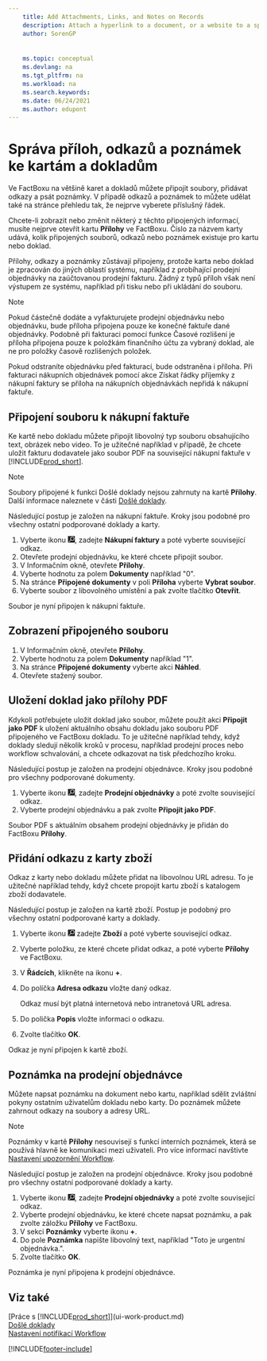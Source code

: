 ```yaml
---
    title: Add Attachments, Links, and Notes on Records
    description: Attach a hyperlink to a document, or a website to a specific record, such as a customer or document.
    author: SorenGP


    ms.topic: conceptual
    ms.devlang: na
    ms.tgt_pltfrm: na
    ms.workload: na
    ms.search.keywords:
    ms.date: 06/24/2021
    ms.author: edupont
---
```

# Správa příloh, odkazů a poznámek ke kartám a dokladům

Ve FactBoxu na většině karet a dokladů můžete připojit soubory, přidávat odkazy a psát poznámky. V případě odkazů a poznámek to můžete udělat také na stránce přehledu tak, že nejprve vyberete příslušný řádek.

Chcete-li zobrazit nebo změnit některý z těchto připojených informací, musíte nejprve otevřít kartu **Přílohy** ve FactBoxu. Číslo za názvem karty udává, kolik připojených souborů, odkazů nebo poznámek existuje pro kartu nebo doklad.

Přílohy, odkazy a poznámky zůstávají připojeny, protože karta nebo doklad je zpracován do jiných oblastí systému, například z probíhající prodejní objednávky na zaúčtovanou prodejní fakturu. Žádný z typů příloh však není výstupem ze systému, například při tisku nebo při ukládání do souboru.

> [!NOTE]
> Pokud částečně dodáte a vyfakturujete prodejní objednávku nebo objednávku, bude příloha připojena pouze ke konečné faktuře dané objednávky. Podobně při fakturaci pomocí funkce Časové rozlišení je příloha připojena pouze k položkám finančního účtu za vybraný doklad, ale ne pro položky časově rozlišených položek.
>
> Pokud odstraníte objednávku před fakturací, bude odstraněna i příloha. Při fakturaci nákupních objednávek pomocí akce Získat řádky příjemky z nákupní faktury se příloha na nákupních objednávkách nepřidá k nákupní faktuře.

## Připojení souboru k nákupní faktuře
Ke kartě nebo dokladu můžete připojit libovolný typ souboru obsahujícího text, obrázek nebo video. To je užitečné například v případě, že chcete uložit fakturu dodavatele jako soubor PDF na související nákupní faktuře v [!INCLUDE[prod_short](includes/prod_short.md)].

> [!NOTE]
> Soubory připojené k funkci Došlé doklady nejsou zahrnuty na kartě **Přílohy**. Další informace naleznete v části [Došlé doklady](across-income-documents.md).

Následující postup je založen na nákupní faktuře. Kroky jsou podobné pro všechny ostatní podporované doklady a karty.

1. Vyberte ikonu ![Žárovky, která otevře funkci Řekněte Mi](media/ui-search/search_small.png "Řekněte mi, co chcete dělat"), zadejte **Nákupní faktury** a poté vyberte související odkaz.
2. Otevřete prodejní objednávku, ke které chcete připojit soubor.
3. V Informačním okně, otevřete **Přílohy**.
4. Vyberte hodnotu za polem **Dokumenty** například "0".
5. Na stránce **Připojené dokumenty** v poli **Příloha** vyberte **Vybrat soubor**.
5. Vyberte soubor z libovolného umístění a pak zvolte tlačítko **Otevřít**.

Soubor je nyní připojen k nákupní faktuře.

## Zobrazení připojeného souboru
1. V Informačním okně, otevřete **Přílohy**.
2. Vyberte hodnotu za polem **Dokumenty** například "1".
3. Na stránce **Připojené dokumenty** vyberte akci **Náhled**.
4. Otevřete stažený soubor.

## Uložení doklad jako přílohy PDF
Kdykoli potřebujete uložit doklad jako soubor, můžete použít akci **Připojit jako PDF** k uložení aktuálního obsahu dokladu jako souboru PDF připojeného ve FactBoxu dokladu. To je užitečné například tehdy, když doklady sledují několik kroků v procesu, například prodejní proces nebo workflow schvalování, a chcete odkazovat na tisk předchozího kroku.

Následující postup je založen na prodejní objednávce. Kroky jsou podobné pro všechny podporované dokumenty.

1. Vyberte ikonu ![Žárovky, která otevře funkci Řekněte mi](media/ui-search/search_small.png "Řekněte mi, co chcete dělat"), zadejte **Prodejní objednávky** a poté zvolte související odkaz.
2. Vyberte prodejní objednávku a pak zvolte **Připojit jako PDF**.

Soubor PDF s aktuálním obsahem prodejní objednávky je přidán do FactBoxu **Přílohy**.

## Přidání odkazu z karty zboží
Odkaz z karty nebo dokladu můžete přidat na libovolnou URL adresu. To je užitečné například tehdy, když chcete propojit kartu zboží s katalogem zboží dodavatele.

Následující postup je založen na kartě zboží. Postup je podobný pro všechny ostatní podporované karty a doklady.

1. Vyberte ikonu ![Žárovky, která otevře funkci Řekněte mi](media/ui-search/search_small.png "Řekněte mi, co chcete dělat") zadejte **Zboží** a poté vyberte související odkaz.
2. Vyberte položku, ze které chcete přidat odkaz, a poté vyberte **Přílohy** ve FactBoxu.
3. V **Řádcích**, klikněte na ikonu **+**.
4. Do políčka **Adresa odkazu** vložte daný odkaz.

   Odkaz musí být platná internetová nebo intranetová URL adresa.

5. Do polička **Popis** vložte informaci o odkazu.
6. Zvolte tlačítko **OK**.

Odkaz je nyní připojen k kartě zboží.

## Poznámka na prodejní objednávce
Můžete napsat poznámku na dokument nebo kartu, například sdělit zvláštní pokyny ostatním uživatelům dokladu nebo karty. Do poznámek můžete zahrnout odkazy na soubory a adresy URL.

> [!NOTE]
> Poznámky v kartě **Přílohy** nesouvisejí s funkcí interních poznámek, která se používá hlavně ke komunikaci mezi uživateli. Pro více informací navštivte [Nastavení upozornění Workflow](across-setting-up-workflow-notifications.md).

Následující postup je založen na prodejní objednávce. Kroky jsou podobné pro všechny ostatní podporované doklady a karty.

1. Vyberte ikonu ![Žárovky, která otevře funkci Řekněte mi](media/ui-search/search_small.png "Řekněte mi, co chcete dělat"), zadejte **Prodejní objednávky** a poté zvolte související odkaz.
2. Vyberte prodejní objednávku, ke které chcete napsat poznámku, a pak zvolte záložku **Přílohy** ve FactBoxu.
3. V sekci **Poznámky** vyberte ikonu **+**.
4. Do pole **Poznámka** napište libovolný text, například "Toto je urgentní objednávka.".
5. Zvolte tlačítko **OK**.

Poznámka je nyní připojena k prodejní objednávce.

## Viz také
[Práce s [!INCLUDE[prod_short](includes/prod_short.md)]](ui-work-product.md)  
[Došlé doklady](across-income-documents.md)  
[Nastavení notifikací Workflow](across-setting-up-workflow-notifications.md)


[!INCLUDE[footer-include](includes/footer-banner.md)]
